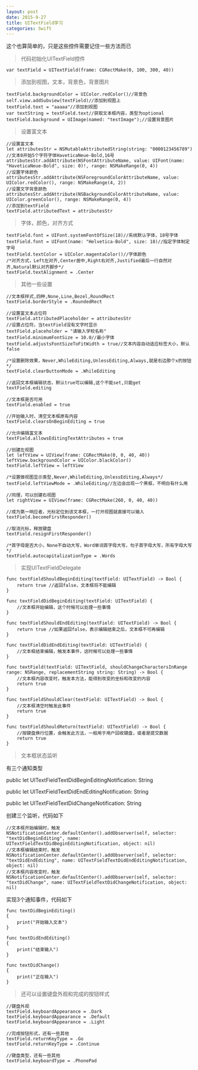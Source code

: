 ```yaml
---
layout: post
date: 2015-9-27
title: UITextField学习
categories: Swift
---
```


这个也算简单的，只是这些控件需要记住一些方法而已

>代码初始化UITextField控件

	var textField = UITextField(frame: CGRectMake(0, 100, 300, 40))
	
>添加到视图，文本，背景色，背景图片
	
	textField.backgroundColor = UIColor.redColor()//背景色
	self.view.addSubview(textField)//添加到视图上
	textField.text = "aaaaa"//添加到视图
	var textString = textField.text//获取文本框内容，类型为optional
	textField.background = UIImage(named: "testImage");//设置背景图片
	
>设置富文本

	//设置富文本
	let attributesStr = NSMutableAttributedString(string: "0000123456789")
	//文本0开始5个字符字体HaveticaNeue-Bold,16号
	attributesStr.addAttribute(NSFontAttributeName, value: UIFont(name: "HaveticaNeue-Bold", size: 0)!, range: NSMakeRange(0, 4))
	//设置字体颜色
	attributesStr.addAttribute(NSForegroundColorAttributeName, value: UIColor.redColor(), range: NSMakeRange(4, 2))
	//设置文字背景颜色
	attributesStr.addAttribute(NSBackgroundColorAttributeName, value: UIColor.greenColor(), range: NSMakeRange(0, 4))
	//添加到textField
	textField.attributedText = attributesStr

>字体，颜色，对齐方式

	textField.font = UIFont.systemFontOfSize(18)//系统默认字体，18号字体
	textField.font = UIFont(name: "Helvetica-Bold", size: 18)//指定字体制定字号
	textField.textColor = UIColor.magentaColor()//字体颜色
	/*对齐方式，Left左对齐,Center居中,Right右对齐,Justified最后一行自然对齐,Natural默认对齐脚步*/
	textField.textAlignment = .Center
	
>其他一些设置

	//文本框样式,四种,None,Line,Bezel,RoundRect
	textField.borderStyle = .RoundedRect
	
	//设置富文本占位符
	textField.attributedPlaceholder = attributesStr
	//设置占位符，当textField没有文字时显示
	textField.placeholder = "请输入学校名称"	
	textField.minimumFontSize = 10.0//最小字体
	textField.adjustsFontSizeToFitWidth = true//文本内容自动适应标签大小，默认false
	
	/*设置删除效果，Never,WhileEditing,UnlessEditing,Always,就是右边那个x的按钮*/
	textField.clearButtonMode = .WhileEditing
	
	//返回文本框编辑状态，默认true可以编辑,这个不能set,只能get
	textField.editing
	
	//文本框是否可用
	textField.enabled = true
	
	//开始输入时，清空文本框原有内容
	textField.clearsOnBeginEditing = true
	
	//允许编辑富文本
	textField.allowsEditingTextAttributes = true

	//创建左视图
	let leftView = UIView(frame: CGRectMake(0, 0, 40, 40))
	leftView.backgroundColor = UIColor.blackColor()
	textField.leftView = leftView
	
	/*设置做视图显示类型,Never,WhileEditing,UnlessEditing,Always*/
	textField.leftViewMode = .WhileEditing//左边会出现一个黑框，不明白有什么用
	
	//同理，可以创建右视图
	let rightView = UIView(frame: CGRectMake(260, 0, 40, 40))
	
	//成为第一响应者，光标定位到该文本框，一打开视图就直接可以输入
	textField.becomeFirstResponder()
	
	//取消光标，释放键盘
	textField.resignFirstResponder()
	
	/*首字母是否大小，None不自动大写，Word单词首字母大写，句子首字母大写，所有字母大写*/
	textField.autocapitalizationType = .Words
	
>实现UITextFieldDelegate
	
	func textFieldShouldBeginEditing(textField: UITextField) -> Bool {
		return true //返回false，文本框将不能编辑
	}
	
	func textFieldDidBeginEditing(textField: UITextField) {
		//文本框开始编辑，这个时候可以处理一些事情
	}
	
	func textFieldShouldEndEditing(textField: UITextField) -> Bool {
		return true //如果返回false，表示编辑结束之后，文本框不可再编辑
	}
	
	func textFieldDidEndEditing(textField: UITextField) {
		//文本框结束编辑，触发本事件，这时候可以处理一些事情
	}
	
	func textField(textField: UITextField, shouldChangeCharactersInRange range: NSRange, replacementString string: String) -> Bool {
		//文本框内容改变时，触发本方法，能得到改变的坐标和改变的内容
		return true
	}
	
	func textFieldShouldClear(textField: UITextField) -> Bool {
		//文本框清空时触发此事件
		return true
	}
	
	func textFieldShouldReturn(textField: UITextField) -> Bool {
		//按键盘换行位置，会触发此方法，一般用于用户回收键盘，或者是提交数据
		return true
	}

>文本框状态监听

有三个通知类型

public let UITextFieldTextDidBeginEditingNotification: String

public let UITextFieldTextDidEndEditingNotification: String

public let UITextFieldTextDidChangeNotification: String

创建三个监听，代码如下

	//文本框开始编辑时，触发
	NSNotificationCenter.defaultCenter().addObserver(self, selector: "textDidBeginEditing", name: UITextFieldTextDidBeginEditingNotification, object: nil)
	//文本框编辑结束时，触发
	NSNotificationCenter.defaultCenter().addObserver(self, selector: "textDidEndEditing", name: UITextFieldTextDidEndEditingNotification, object: nil)
	//文本框内容改变时，触发
	NSNotificationCenter.defaultCenter().addObserver(self, selector: "textDidChange", name: UITextFieldTextDidChangeNotification, object: nil)

实现3个通知事件，代码如下

	func textDidBeginEditing()
	{
	    print("开始输入文本")
	}
	
	func textDidEndEditing()
	{
	    print("结束输入")
	}
	
	func textDidChange()
	{
	    print("正在输入")
	}
	
>还可以设置键盘外观和完成的按钮样式

	//键盘外观
	textField.keyboardAppearance = .Dark
	textField.keyboardAppearance = .Default
	textField.keyboardAppearance = .Light
	
	//完成按钮形式，还有一些其他
	textField.returnKeyType = .Go
	textField.returnKeyType = .Continue
	
	//键盘类型，还有一些其他
	textField.keyboardType = .PhonePad